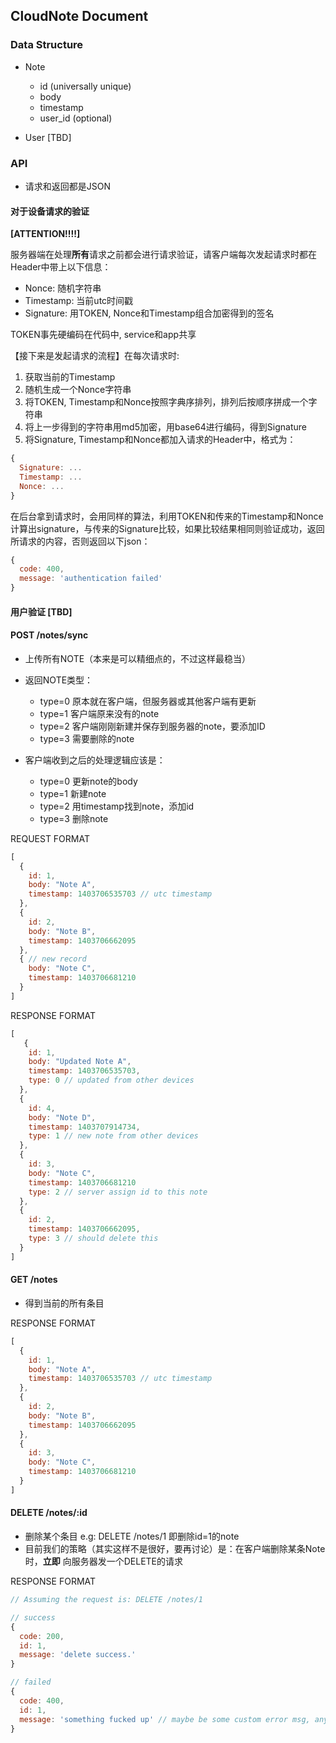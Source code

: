 ## CloudNote Document

### Data Structure

* Note
    * id (universally unique)
    * body
    * timestamp
    * user_id (optional)

* User [TBD]

### API

* 请求和返回都是JSON

#### 对于设备请求的验证

**[ATTENTION!!!!]**

服务器端在处理**所有**请求之前都会进行请求验证，请客户端每次发起请求时都在Header中带上以下信息：

* Nonce: 随机字符串
* Timestamp: 当前utc时间戳
* Signature: 用TOKEN, Nonce和Timestamp组合加密得到的签名

TOKEN事先硬编码在代码中, service和app共享

【接下来是发起请求的流程】在每次请求时:

1. 获取当前的Timestamp
2. 随机生成一个Nonce字符串
3. 将TOKEN, Timestamp和Nonce按照字典序排列，排列后按顺序拼成一个字符串
4. 将上一步得到的字符串用md5加密，用base64进行编码，得到Signature
5. 将Signature, Timestamp和Nonce都加入请求的Header中，格式为：

```javascript
{
  Signature: ...
  Timestamp: ...
  Nonce: ...
}
```

在后台拿到请求时，会用同样的算法，利用TOKEN和传来的Timestamp和Nonce计算出signature，与传来的Signature比较，如果比较结果相同则验证成功，返回所请求的内容，否则返回以下json：

```javascript
{
  code: 400,
  message: 'authentication failed'
}
```

#### 用户验证 [TBD]

#### POST /notes/sync

* 上传所有NOTE（本来是可以精细点的，不过这样最稳当）
* 返回NOTE类型：
    * type=0 原本就在客户端，但服务器或其他客户端有更新
    * type=1 客户端原来没有的note
    * type=2 客户端刚刚新建并保存到服务器的note，要添加ID
    * type=3 需要删除的note

* 客户端收到之后的处理逻辑应该是：
    * type=0 更新note的body
    * type=1 新建note
    * type=2 用timestamp找到note，添加id
    * type=3 删除note

REQUEST FORMAT

```javascript
[
  {
    id: 1,
    body: "Note A",
    timestamp: 1403706535703 // utc timestamp
  },
  {
    id: 2,
    body: "Note B",
    timestamp: 1403706662095
  },
  { // new record
    body: "Note C",
    timestamp: 1403706681210
  }
]
```

RESPONSE FORMAT
```javascript
[
   {
    id: 1,
    body: "Updated Note A",
    timestamp: 1403706535703,
    type: 0 // updated from other devices
  },
  {
    id: 4,
    body: "Note D",
    timestamp: 1403707914734,
    type: 1 // new note from other devices
  },
  {
    id: 3,
    body: "Note C",
    timestamp: 1403706681210
    type: 2 // server assign id to this note
  },
  {
    id: 2,
    timestamp: 1403706662095,
    type: 3 // should delete this
  }
]
```

#### GET /notes

* 得到当前的所有条目

RESPONSE FORMAT

```javascript
[
  {
    id: 1,
    body: "Note A",
    timestamp: 1403706535703 // utc timestamp
  },
  {
    id: 2,
    body: "Note B",
    timestamp: 1403706662095
  },
  {
    id: 3,
    body: "Note C",
    timestamp: 1403706681210
  }
]
```

#### DELETE /notes/:id

* 删除某个条目 e.g: DELETE /notes/1 即删除id=1的note
* 目前我们的策略（其实这样不是很好，要再讨论）是：在客户端删除某条Note时，**立即** 向服务器发一个DELETE的请求

RESPONSE FORMAT

```javascript
// Assuming the request is: DELETE /notes/1

// success
{
  code: 200,
  id: 1,
  message: 'delete success.'
}

// failed
{
  code: 400,
  id: 1,
  message: 'something fucked up' // maybe be some custom error msg, anyway
}
```


